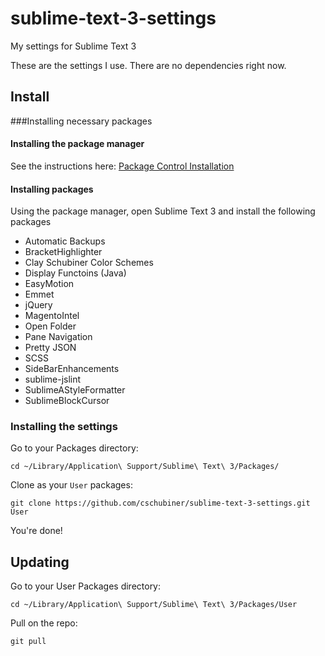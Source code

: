 sublime-text-3-settings
=======================

My settings for Sublime Text 3

These are the settings I use. There are no dependencies right now.

## Install

###Installing necessary packages

#### Installing the package manager
See the instructions here: [Package Control Installation](http://wbond.net/sublime_packages/package_control/installation#ST3)

#### Installing packages
Using the package manager, open Sublime Text 3 and install the following packages
- Automatic Backups
- BracketHighlighter
- Clay Schubiner Color Schemes
- Display Functoins (Java)
- EasyMotion
- Emmet
- jQuery
- MagentoIntel
- Open Folder
- Pane Navigation
- Pretty JSON
- SCSS
- SideBarEnhancements
- sublime-jslint
- SublimeAStyleFormatter
- SublimeBlockCursor

### Installing the settings
Go to your Packages directory:

```
cd ~/Library/Application\ Support/Sublime\ Text\ 3/Packages/
```

Clone as your `User` packages:

```
git clone https://github.com/cschubiner/sublime-text-3-settings.git User
```

You're done!

## Updating

Go to your User Packages directory:

```
cd ~/Library/Application\ Support/Sublime\ Text\ 3/Packages/User
```

Pull on the repo:

```
git pull
```
